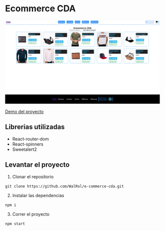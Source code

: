 # Ecommerce CDA

![](public/screen.png)

[Demo del proyecto](https://ecommerce-cda.netlify.app/)

## Librerias utilizadas
- React-router-dom
- React-spinners
- Sweetalert2

## Levantar el proyecto

1. Clonar el repositorio 

```
git clone https://github.com/WalRol/e-commerce-cda.git
``` 
2. Instalar las dependencias

```
npm i
```
3. Correr el proyecto

```
npm start
```
